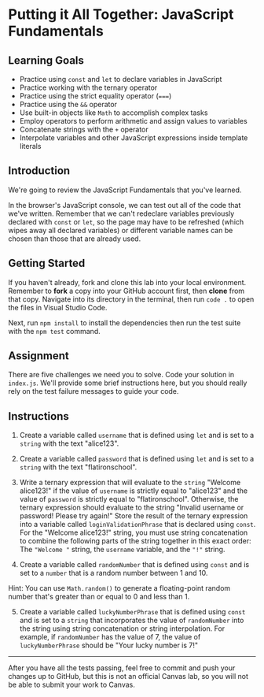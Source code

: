 # Putting it All Together: JavaScript Fundamentals

## Learning Goals

- Practice using `const` and `let` to declare variables in JavaScript
- Practice working with the ternary operator
- Practice using the strict equality operator (`===`)
- Practice using the `&&` operator
- Use built-in objects like `Math` to accomplish complex tasks
- Employ operators to perform arithmetic and assign values to variables
- Concatenate strings with the `+` operator
- Interpolate variables and other JavaScript expressions inside template literals

## Introduction

We're going to review the JavaScript Fundamentals that you've learned.

In the browser's JavaScript console, we can test out all of the code that we've written. Remember that we can't redeclare variables previously declared with
`const` or `let`, so the page may have to be refreshed (which wipes away all
declared variables) or different variable names can be chosen than those that are already used.

## Getting Started

If you haven't already, fork and clone this lab into your local environment.
Remember to **fork** a copy into your GitHub account first, then **clone** from
that copy. Navigate into its directory in the terminal, then run `code .` to
open the files in Visual Studio Code.

Next, run `npm install` to install the dependencies then run the test suite with
the `npm test` command.

## Assignment

There are five challenges we need you to solve. Code your solution in
`index.js`. We'll provide some brief instructions here, but you should really
rely on the test failure messages to guide your code.

## Instructions

1. Create a variable called `username` that is defined using `let` and is set to a `string` with the text "alice123".

2. Create a variable called `password` that is defined using `let` and is set to a `string` with the text "flatironschool".

3. Write a ternary expression that will evaluate to the `string` "Welcome alice123!" if the value of `username` is strictly equal to "alice123" and the value of `password` is strictly equal to "flatironschool". Otherwise, the ternary expression should evaluate to the string "Invalid username or password! Please try again!" Store the result of the ternary expression into a variable called `loginValidationPhrase` that is declared using `const`. For the "Welcome alice123!" string, you must use string concatenation to combine the following parts of the string together in this exact order: The `"Welcome "` string, the `username` variable, and the `"!"` string.

4. Create a variable called `randomNumber` that is defined using `const` and is set to a `number` that is a random number between 1 and 10.

Hint: You can use `Math.random()` to generate a floating-point random number that's greater than or equal to 0 and less than 1.

5. Create a variable called `luckyNumberPhrase` that is defined using `const` and is set to a `string` that incorporates the value of `randomNumber` into the string using string concatenation or string interpolation. For example, if `randomNumber` has the value of 7, the value of `luckyNumberPhrase` should be "Your lucky number is 7!"

***

After you have all the tests passing, feel free to commit and push your changes
up to GitHub, but this is not an official Canvas lab, so you will not be able to submit your work to Canvas.